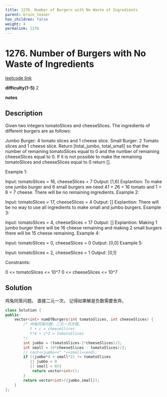 ```yaml
---
title: 1276. Number of Burgers with No Waste of Ingredients
parent: brain_teaser
has_children: false
weight: 4
permalink: 1276
---
```

# 1276. Number of Burgers with No Waste of Ingredients
[leetcode link](https://leetcode.com/problems/number-of-burgers-with-no-waste-of-ingredients/)

**difficulty(1-5)** 
2

**notes**

## Description
Given two integers tomatoSlices and cheeseSlices. The ingredients of different burgers are as follows:

Jumbo Burger: 4 tomato slices and 1 cheese slice.
Small Burger: 2 Tomato slices and 1 cheese slice.
Return [total_jumbo, total_small] so that the number of remaining tomatoSlices equal to 0 and the number of remaining cheeseSlices equal to 0. If it is not possible to make the remaining tomatoSlices and cheeseSlices equal to 0 return [].

 

Example 1:

Input: tomatoSlices = 16, cheeseSlices = 7
Output: [1,6]
Explantion: To make one jumbo burger and 6 small burgers we need 4*1 + 2*6 = 16 tomato and 1 + 6 = 7 cheese. There will be no remaining ingredients.
Example 2:

Input: tomatoSlices = 17, cheeseSlices = 4
Output: []
Explantion: There will be no way to use all ingredients to make small and jumbo burgers.
Example 3:

Input: tomatoSlices = 4, cheeseSlices = 17
Output: []
Explantion: Making 1 jumbo burger there will be 16 cheese remaining and making 2 small burgers there will be 15 cheese remaining.
Example 4:

Input: tomatoSlices = 0, cheeseSlices = 0
Output: [0,0]
Example 5:

Input: tomatoSlices = 2, cheeseSlices = 1
Output: [0,1]
 

Constraints:

0 <= tomatoSlices <= 10^7
0 <= cheeseSlices <= 10^7

## Solution
鸡兔同笼问题。 直接二元一次。
记得如果解是负数需要舍弃。

```c++
class Solution {
public:
    vector<int> numOfBurgers(int tomatoSlices, int cheeseSlices) {
        /* 鸡兔同笼问题，二元一次方程。
           t + c = cheeseSlices
           t*4 + c*2 = tomatoSlices
        */
        int jumbo = (tomatoSlices-2*cheeseSlices)/2;
        int small = (4*cheeseSlices - tomatoSlices)/2;
        // cout<<jumbo<<" "<<small<<endl;
        if ((jumbo*4 + small*2) != tomatoSlices
           || jumbo < 0 
           || small < 0){
            return vector<int>();
        }
        return vector<int>({jumbo,small});
    }
};
```

<!-- 
Blue label
{: .label .label-blue }

Stable
{: .label .label-green }

New release
{: .label .label-purple }

Coming soon
{: .label .label-yellow }

Deprecated
{: .label .label-red } -->
